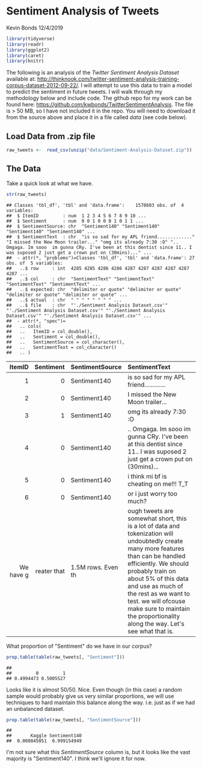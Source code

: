 Sentiment Analysis of Tweets
================
Kevin Bonds
12/4/2019

``` r
library(tidyverse)
library(readr)
library(ggplot2)
library(caret)
library(knitr)
```

The following is an analysis of the *Twitter Sentiment Analysis Dataset* available at: <http://thinknook.com/twitter-sentiment-analysis-training-corpus-dataset-2012-09-22/>. I will attempt to use this data to train a model to predict the sentiment in future tweets. I will walk through my methodology below and include code. The github repo for my work can be found here: <https://github.com/kwbonds/TwitterSentimentAnalysis>. The file is &gt; 50 MB, so I have not included it in the repo. You will need to download it from the source above and place it in a file called *data* (see code below).

Load Data from .zip file
------------------------

``` r
raw_tweets <-  read_csv(unzip("data/Sentiment-Analysis-Dataset.zip"))
```

The Data
--------

Take a quick look at what we have.

``` r
str(raw_tweets)
```

    ## Classes 'tbl_df', 'tbl' and 'data.frame':    1578603 obs. of  4 variables:
    ##  $ ItemID         : num  1 2 3 4 5 6 7 8 9 10 ...
    ##  $ Sentiment      : num  0 0 1 0 0 0 1 0 1 1 ...
    ##  $ SentimentSource: chr  "Sentiment140" "Sentiment140" "Sentiment140" "Sentiment140" ...
    ##  $ SentimentText  : chr  "is so sad for my APL friend............." "I missed the New Moon trailer..." "omg its already 7:30 :O" ".. Omgaga. Im sooo  im gunna CRy. I've been at this dentist since 11.. I was suposed 2 just get a crown put on (30mins)..." ...
    ##  - attr(*, "problems")=Classes 'tbl_df', 'tbl' and 'data.frame': 27 obs. of  5 variables:
    ##   ..$ row     : int  4285 4285 4286 4286 4287 4287 4287 4287 4287 4287 ...
    ##   ..$ col     : chr  "SentimentText" "SentimentText" "SentimentText" "SentimentText" ...
    ##   ..$ expected: chr  "delimiter or quote" "delimiter or quote" "delimiter or quote" "delimiter or quote" ...
    ##   ..$ actual  : chr  " " " " " " " " ...
    ##   ..$ file    : chr  "'./Sentiment Analysis Dataset.csv'" "'./Sentiment Analysis Dataset.csv'" "'./Sentiment Analysis Dataset.csv'" "'./Sentiment Analysis Dataset.csv'" ...
    ##  - attr(*, "spec")=
    ##   .. cols(
    ##   ..   ItemID = col_double(),
    ##   ..   Sentiment = col_double(),
    ##   ..   SentimentSource = col_character(),
    ##   ..   SentimentText = col_character()
    ##   .. )

|     ItemID|    Sentiment| SentimentSource    | SentimentText                                                                                                                                                                                                                                                                                                                                         |
|----------:|------------:|:-------------------|:------------------------------------------------------------------------------------------------------------------------------------------------------------------------------------------------------------------------------------------------------------------------------------------------------------------------------------------------------|
|          1|            0| Sentiment140       | is so sad for my APL friend.............                                                                                                                                                                                                                                                                                                              |
|          2|            0| Sentiment140       | I missed the New Moon trailer...                                                                                                                                                                                                                                                                                                                      |
|          3|            1| Sentiment140       | omg its already 7:30 :O                                                                                                                                                                                                                                                                                                                               |
|          4|            0| Sentiment140       | .. Omgaga. Im sooo im gunna CRy. I've been at this dentist since 11.. I was suposed 2 just get a crown put on (30mins)...                                                                                                                                                                                                                             |
|          5|            0| Sentiment140       | i think mi bf is cheating on me!!! T\_T                                                                                                                                                                                                                                                                                                               |
|          6|            0| Sentiment140       | or i just worry too much?                                                                                                                                                                                                                                                                                                                             |
|  We have g|  reater that| 1.5M rows. Even th | ough tweets are somewhat short, this is a lot of data and tokenization will undoubtedly create many more features than can be handled efficiently. We should probably train on about 5% of this data and use as much of the rest as we want to test. we will ofcouse make sure to maintain the proportionality along the way. Let's see what that is. |

What proportion of "Sentiment" do we have in our corpus?

``` r
prop.table(table(raw_tweets[, "Sentiment"]))
```

    ## 
    ##         0         1 
    ## 0.4994473 0.5005527

Looks like it is almost 50/50. Nice. Even though (in this case) a random sample would probably give us very similar proportions, we will use techniques to hard maintain this balance along the way. i.e. just as if we had an unbalanced dataset.

``` r
prop.table(table(raw_tweets[, "SentimentSource"]))
```

    ## 
    ##       Kaggle Sentiment140 
    ##  0.000845051  0.999154949

I'm not sure what this *SentimentSource* column is, but it looks like the vast majority is "Sentiment140". I think we'll ignore it for now.

